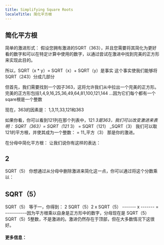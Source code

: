 ```yaml
---
title: Simplifying Square Roots
localeTitle: 简化平方根
---
```

## 简化平方根

简单的激进形式： 假设您拥有激进的SQRT（363），并且您需要将其简化为更好看的数字和可以在特定计算中使用的数字，以通过尝试在激进中找到完美的正方形来实现此目的。

所以，SQRT（x \* y）= SQRT（x）+ SQRT（y）是事实 这个事实使我们能够将SQRT（243）分成几部分

但首先，我们需要找到一个因子363，这将允许我们从中拉出一个完美的正方形。 完美的正方形包括1,4,9,16,25,36,49,64,81,100,121,144 ...因为它们每个都有一个sqare根是一个整数

现在，363的因素是： 1,3,11,33,121和363

如果你看，你可以看到121列在那个列表中，121 _3是363，我们可以改变激进来表明： SQRT（363）= SQRT（121_ 3） = SQRT（121） _SQRT（3） 我们可以取121的平方根，并使其成为一个整数： = 11_平方（3） 那是你的激进。

在分母中简化平方根： 让我们说你有这样的表达：

## 2

SQRT（5） 你想通过从分母中删除激进来简化这一点，你可以通过将这个分数乘以：

## SQRT（5）

SQRT（5） 等于一，你得到： 2 SQRT（5）2 x SQRT（5） ------- x ------- = -----------因为平方根乘以自身是正方形中的数字，分母现在是 SQRT（5）SQRT（5）5整数，不是激进的。激进仍然存在于顶部，但在大多数情况下这很好。

#### 更多信息：